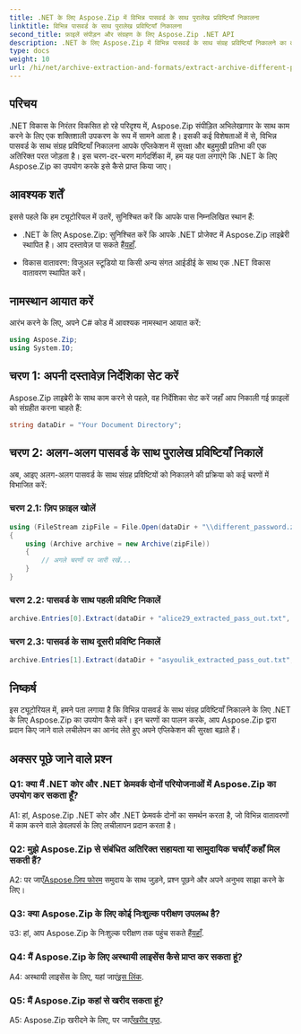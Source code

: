 ```yaml
---
title: .NET के लिए Aspose.Zip में विभिन्न पासवर्ड के साथ पुरालेख प्रविष्टियाँ निकालना
linktitle: विभिन्न पासवर्ड के साथ पुरालेख प्रविष्टियाँ निकालना
second_title: फ़ाइलें संपीड़न और संग्रहण के लिए Aspose.Zip .NET API
description: .NET के लिए Aspose.Zip में विभिन्न पासवर्ड के साथ संग्रह प्रविष्टियाँ निकालने का तरीका जानें। अपने अनुप्रयोगों में सुरक्षा और लचीलेपन को बढ़ावा दें।
type: docs
weight: 10
url: /hi/net/archive-extraction-and-formats/extract-archive-different-passwords/
---
```

## परिचय

.NET विकास के निरंतर विकसित हो रहे परिदृश्य में, Aspose.Zip संपीड़ित अभिलेखागार के साथ काम करने के लिए एक शक्तिशाली उपकरण के रूप में सामने आता है। इसकी कई विशेषताओं में से, विभिन्न पासवर्ड के साथ संग्रह प्रविष्टियाँ निकालना आपके एप्लिकेशन में सुरक्षा और बहुमुखी प्रतिभा की एक अतिरिक्त परत जोड़ता है। इस चरण-दर-चरण मार्गदर्शिका में, हम यह पता लगाएंगे कि .NET के लिए Aspose.Zip का उपयोग करके इसे कैसे प्राप्त किया जाए।

## आवश्यक शर्तें

इससे पहले कि हम ट्यूटोरियल में उतरें, सुनिश्चित करें कि आपके पास निम्नलिखित स्थान हैं:

-  .NET के लिए Aspose.Zip: सुनिश्चित करें कि आपके .NET प्रोजेक्ट में Aspose.Zip लाइब्रेरी स्थापित है। आप दस्तावेज़ पा सकते हैं[यहाँ](https://reference.aspose.com/zip/net/).

- विकास वातावरण: विजुअल स्टूडियो या किसी अन्य संगत आईडीई के साथ एक .NET विकास वातावरण स्थापित करें।

## नामस्थान आयात करें

आरंभ करने के लिए, अपने C# कोड में आवश्यक नामस्थान आयात करें:

```csharp
using Aspose.Zip;
using System.IO;
```

## चरण 1: अपनी दस्तावेज़ निर्देशिका सेट करें

Aspose.Zip लाइब्रेरी के साथ काम करने से पहले, वह निर्देशिका सेट करें जहाँ आप निकाली गई फ़ाइलों को संग्रहीत करना चाहते हैं:

```csharp
string dataDir = "Your Document Directory";
```

## चरण 2: अलग-अलग पासवर्ड के साथ पुरालेख प्रविष्टियाँ निकालें

अब, आइए अलग-अलग पासवर्ड के साथ संग्रह प्रविष्टियों को निकालने की प्रक्रिया को कई चरणों में विभाजित करें:

### चरण 2.1: ज़िप फ़ाइल खोलें

```csharp
using (FileStream zipFile = File.Open(dataDir + "\\different_password.zip", FileMode.Open))
{
    using (Archive archive = new Archive(zipFile))
    {
        // अगले चरणों पर जारी रखें...
    }
}
```

### चरण 2.2: पासवर्ड के साथ पहली प्रविष्टि निकालें

```csharp
archive.Entries[0].Extract(dataDir + "alice29_extracted_pass_out.txt", "first_pass");
```

### चरण 2.3: पासवर्ड के साथ दूसरी प्रविष्टि निकालें

```csharp
archive.Entries[1].Extract(dataDir + "asyoulik_extracted_pass_out.txt", "second_pass");
```

## निष्कर्ष

इस ट्यूटोरियल में, हमने पता लगाया है कि विभिन्न पासवर्ड के साथ संग्रह प्रविष्टियाँ निकालने के लिए .NET के लिए Aspose.Zip का उपयोग कैसे करें। इन चरणों का पालन करके, आप Aspose.Zip द्वारा प्रदान किए जाने वाले लचीलेपन का आनंद लेते हुए अपने एप्लिकेशन की सुरक्षा बढ़ाते हैं।

## अक्सर पूछे जाने वाले प्रश्न

### Q1: क्या मैं .NET कोर और .NET फ्रेमवर्क दोनों परियोजनाओं में Aspose.Zip का उपयोग कर सकता हूँ?

A1: हां, Aspose.Zip .NET कोर और .NET फ्रेमवर्क दोनों का समर्थन करता है, जो विभिन्न वातावरणों में काम करने वाले डेवलपर्स के लिए लचीलापन प्रदान करता है।

### Q2: मुझे Aspose.Zip से संबंधित अतिरिक्त सहायता या सामुदायिक चर्चाएँ कहाँ मिल सकती हैं?

 A2: पर जाएँ[Aspose.ज़िप फोरम](https://forum.aspose.com/c/zip/37) समुदाय के साथ जुड़ने, प्रश्न पूछने और अपने अनुभव साझा करने के लिए।

### Q3: क्या Aspose.Zip के लिए कोई निःशुल्क परीक्षण उपलब्ध है?

 उ3: हां, आप Aspose.Zip के निःशुल्क परीक्षण तक पहुंच सकते हैं[यहाँ](https://releases.aspose.com/).

### Q4: मैं Aspose.Zip के लिए अस्थायी लाइसेंस कैसे प्राप्त कर सकता हूं?

 A4: अस्थायी लाइसेंस के लिए, यहां जाएं[इस लिंक](https://purchase.aspose.com/temporary-license/).

### Q5: मैं Aspose.Zip कहां से खरीद सकता हूं?

 A5: Aspose.Zip खरीदने के लिए, पर जाएँ[खरीद पृष्ठ](https://purchase.aspose.com/buy).